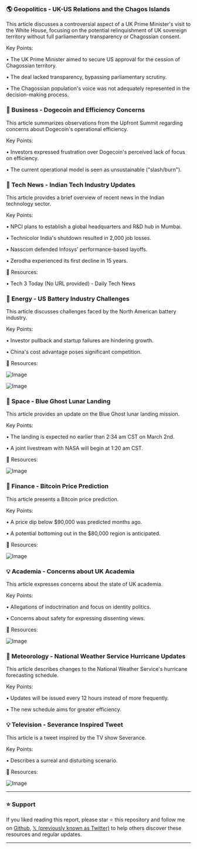 ### 🌎 Geopolitics - UK-US Relations and the Chagos Islands

This article discusses a controversial aspect of a UK Prime Minister's visit to the White House, focusing on the potential relinquishment of UK sovereign territory without full parliamentary transparency or Chagossian consent.

Key Points:

•  The UK Prime Minister aimed to secure US approval for the cession of Chagossian territory.


•  The deal lacked transparency, bypassing parliamentary scrutiny.


•  The Chagossian population's voice was not adequately represented in the decision-making process.


### 🚀 Business - Dogecoin and Efficiency Concerns

This article summarizes observations from the Upfront Summit regarding concerns about Dogecoin's operational efficiency.

Key Points:

•  Investors expressed frustration over Dogecoin's perceived lack of focus on efficiency.


•  The current operational model is seen as unsustainable ("slash/burn").


### 🤖 Tech News - Indian Tech Industry Updates

This article provides a brief overview of recent news in the Indian technology sector.

Key Points:

•  NPCI plans to establish a global headquarters and R&D hub in Mumbai.


•  Technicolor India's shutdown resulted in 2,000 job losses.


•  Nasscom defended Infosys' performance-based layoffs.


•  Zerodha experienced its first decline in 15 years.


🔗 Resources:

• Tech 3 Today (No URL provided) - Daily Tech News


### 🔋 Energy - US Battery Industry Challenges

This article discusses challenges faced by the North American battery industry.

Key Points:

• Investor pullback and startup failures are hindering growth.


• China's cost advantage poses significant competition.


🔗 Resources:

![Image](https://pbs.twimg.com/media/Gk4Xj5eWwAALD0R?format=jpg&name=small)

![Image](https://pbs.twimg.com/ext_tw_video_thumb/1894995674770329600/pu/img/UqFKa688IyhmEfiJ?format=jpg&name=240x240)


### 🚀 Space - Blue Ghost Lunar Landing

This article provides an update on the Blue Ghost lunar landing mission.

Key Points:

•  The landing is expected no earlier than 2:34 am CST on March 2nd.


•  A joint livestream with NASA will begin at 1:20 am CST.


🔗 Resources:

![Image](https://pbs.twimg.com/ext_tw_video_thumb/1894828211785138176/pu/img/in4tQPeew1XZF-9r.jpg)


### 🤖 Finance - Bitcoin Price Prediction

This article presents a Bitcoin price prediction.

Key Points:

•  A price dip below $90,000 was predicted months ago.


•  A potential bottoming out in the $80,000 region is anticipated.


🔗 Resources:

![Image](https://pbs.twimg.com/media/Gk3_Mf2XgAAY27f?format=jpg&name=small)


### 💡 Academia - Concerns about UK Academia

This article expresses concerns about the state of UK academia.

Key Points:

•  Allegations of indoctrination and focus on identity politics.


•  Concerns about safety for expressing dissenting views.


🔗 Resources:

![Image](https://pbs.twimg.com/ext_tw_video_thumb/1895225045565214720/pu/img/ZeAqWd26swXuztSB.jpg)


### 🤖 Meteorology - National Weather Service Hurricane Updates

This article describes changes to the National Weather Service's hurricane forecasting schedule.

Key Points:

•  Updates will be issued every 12 hours instead of more frequently.


• The new schedule aims for greater efficiency.


### 💡 Television - Severance Inspired Tweet

This article is a tweet inspired by the TV show Severance.

Key Points:

•  Describes a surreal and disturbing scenario.


🔗 Resources:

![Image](https://pbs.twimg.com/amplify_video_thumb/1895323437985398784/img/qVeg-9nr3og6Z2IV.jpg)


---

### ⭐️ Support

If you liked reading this report, please star ⭐️ this repository and follow me on [Github](https://github.com/Drix10), [𝕏 (previously known as Twitter)](https://x.com/DRIX_10_) to help others discover these resources and regular updates.

---